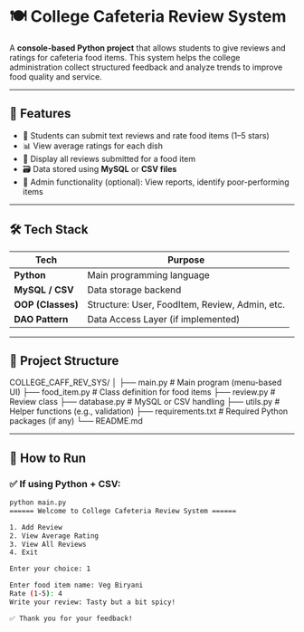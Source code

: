 # 🍽️ College Cafeteria Review System

A **console-based Python project** that allows students to give reviews and ratings for cafeteria food items. This system helps the college administration collect structured feedback and analyze trends to improve food quality and service.

---

## 📌 Features

- 📝 Students can submit text reviews and rate food items (1–5 stars)
- 📊 View average ratings for each dish
- 🧾 Display all reviews submitted for a food item
- 🗃️ Data stored using **MySQL** or **CSV files**
- 🔐 Admin functionality (optional): View reports, identify poor-performing items

---

## 🛠️ Tech Stack

| Tech | Purpose |
|------|---------|
| **Python** | Main programming language |
| **MySQL / CSV** | Data storage backend |
| **OOP (Classes)** | Structure: User, FoodItem, Review, Admin, etc. |
| **DAO Pattern** | Data Access Layer (if implemented) |

---

## 📂 Project Structure

COLLEGE_CAFF_REV_SYS/
│
├── main.py # Main program (menu-based UI)
├── food_item.py # Class definition for food items
├── review.py # Review class
├── database.py # MySQL or CSV handling
├── utils.py # Helper functions (e.g., validation)
├── requirements.txt # Required Python packages (if any)
└── README.md

---

## 🚀 How to Run

### ✅ If using Python + CSV:
```bash
python main.py
====== Welcome to College Cafeteria Review System ======

1. Add Review
2. View Average Rating
3. View All Reviews
4. Exit

Enter your choice: 1

Enter food item name: Veg Biryani
Rate (1-5): 4
Write your review: Tasty but a bit spicy!

✅ Thank you for your feedback!
